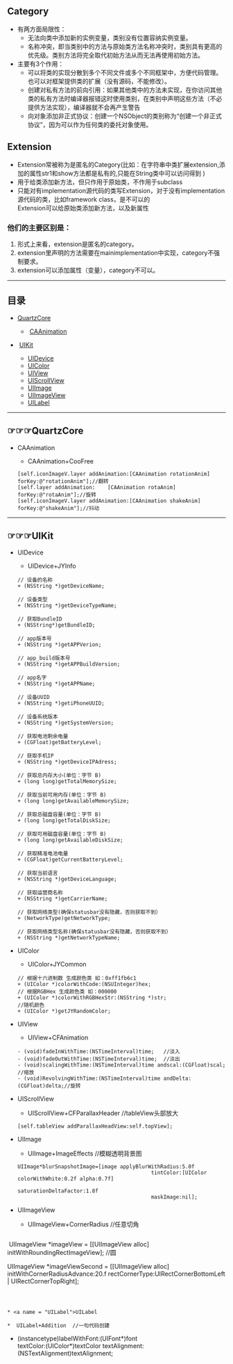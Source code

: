## Category

* 有两方面局限性：<br>
  * 无法向类中添加新的实例变量，类别没有位置容纳实例变量。<br>
  * 名称冲突，即当类别中的方法与原始类方法名称冲突时，类别具有更高的优先级。类别方法将完全取代初始方法从而无法再使用初始方法。
* 主要有3个作用：<br>
  * 可以将类的实现分散到多个不同文件或多个不同框架中，方便代码管理。也可以对框架提供类的扩展（没有源码，不能修改）。<br>
  * 创建对私有方法的前向引用：如果其他类中的方法未实现，在你访问其他类的私有方法时编译器报错这时使用类别，在类别中声明这些方法（不必提供方法实现），编译器就不会再产生警告<br>
  * 向对象添加非正式协议：创建一个NSObject的类别称为“创建一个非正式协议”，因为可以作为任何类的委托对象使用。

## Extension

* Extension常被称为是匿名的Category(比如：在字符串中类扩展extension,添加的属性str1和show方法都是私有的,只能在String类中可以访问得到
)
* 用于给类添加新方法，但只作用于原始类，不作用于subclass
* 只能对有implementation源代码的类写Extension，对于没有implementation源代码的类，比如framework class，是不可以的<br>
  Extension可以给原始类添加新方法，以及新属性

### 他们的主要区别是：
1.  形式上来看，extension是匿名的category。<br>
2.  extension里声明的方法需要在mainimplementation中实现，category不强制要求。<br>
3.  extension可以添加属性（变量），category不可以。

__________________________________________________________________
## <a name="index"/>目录

*  [QuartzCore](#QuartzCore)
   *  [CAAnimation](#CAAnimation)

*  [UIKit](#UIKit)
   *  [UIDevice](#UIDevice)
   *  [UIColor](#UIColor)
   *  [UIView](#UIView)
   *  [UIScrollView](#UIScrollView)
   *  [UIImage](#UIImage)
   *  [UIImageView](#UIImageView)
   *  [UILabel](#UILabel)

__________________________________________________________________
## <a name = "QuartzCore">☞☞☞QuartzCore
 
* <a name = "CAAnimation">CAAnimation
 
   *  CAAnimation+CooFree
   ```
   [self.iconImageV.layer addAnimation:[CAAnimation rotationAnim] forKey:@"rotationAnim"];//翻转
   [self.layer addAnimation:    [CAAnimation rotaAnim] forKey:@"rotaAnim"];//旋转
   [self.iconImageV.layer addAnimation:[CAAnimation shakeAnim] forKey:@"shakeAnim"];//抖动
   ```

__________________________________________________________________
## <a name = "UIKit">☞☞☞UIKit 
 
* <a name = "UIDevice">UIDevice
 
  *  UIDevice+JYInfo
  ```
  // 设备的名称
  + (NSString *)getDeviceName;
  
  // 设备类型
  + (NSString *)getDeviceTypeName;
  
  // 获取BundleID
  + (NSString*)getBundleID;
  
  // app版本号
  + (NSString *)getAPPVerion;
  
  // app_build版本号
  + (NSString *)getAPPBuildVersion;
  
  // app名字
  + (NSString *)getAPPName;
  
  // 设备UUID
  + (NSString *)getiPhoneUUID;
  
  // 设备系统版本
  + (NSString *)getSystemVersion;
  
  // 获取电池剩余电量
  + (CGFloat)getBatteryLevel;
  
  // 获取手机IP
  + (NSString *)getDeviceIPAdress;
  
  // 获取总内存大小(单位：字节 B)
  + (long long)getTotalMemorySize;
  
  // 获取当前可用内存(单位：字节 B)
  + (long long)getAvailableMemorySize;
  
  // 获取总磁盘容量(单位：字节 B)
  + (long long)getTotalDiskSize;
  
  // 获取可用磁盘容量(单位：字节 B)
  + (long long)getAvailableDiskSize;
  
  // 获取精准电池电量
  + (CGFloat)getCurrentBatteryLevel;

  // 获取当前语言
  + (NSString *)getDeviceLanguage;

  // 获取运营商名称
  + (NSString *)getCarrierName;

  // 获取网络类型(确保statusbar没有隐藏，否则获取不到）
  + (NetworkType)getNetworkType;

  // 获取网络类型名称(确保statusbar没有隐藏，否则获取不到）
  + (NSString *)getNetworkTypeName;
  ```
 
* <a name = "UIColor">UIColor
 
  *  UIColor+JYCommon
  ```
  // 根据十六进制数 生成颜色类 如：0xff1fb6c1
  + (UIColor *)colorWithCode:(NSUInteger)hex;
  // 根据RGBHex 生成颜色类 如：000000
  + (UIColor *)colorWithRGBHexStr:(NSString *)str;
  //随机颜色
  + (UIColor *)getJYRandomColor;
  ```
  
* <a name = "UIView">UIView 

  *  UIView+CFAnimation
  ```
  - (void)fadeInWithTime:(NSTimeInterval)time;   //淡入
  - (void)fadeOutWithTime:(NSTimeInterval)time;  //淡出
  - (void)scalingWithTime:(NSTimeInterval)time andscal:(CGFloat)scal;    //缩放
  - (void)RevolvingWithTime:(NSTimeInterval)time andDelta:(CGFloat)delta;//旋转
  ```

* <a name = "UIScrollView">UIScrollView

  *  UIScrollView+CFParallaxHeader  //tableView头部放大
  ```
  [self.tableView addParallaxHeadView:self.topView];
  ```

* <a name = "UIImage">UIImage

  *  UIImage+ImageEffects  //模糊透明背景图
  ```
  UIImage*blurSnapshotImage=[image applyBlurWithRadius:5.0f 
                                             tintColor:[UIColor colorWithWhite:0.2f alpha:0.7f] 
                                             saturationDeltaFactor:1.8f   
                                             maskImage:nil];
  ```


* <a name = "UIImageView">UIImageView
 
  *  UIImageView+CornerRadius  //任意切角
  ```
  UIImageView *imageView = [[UIImageView alloc] initWithRoundingRectImageView];  //圆
  
  UIImageView *imageViewSecond = [[UIImageView alloc] initWithCornerRadiusAdvance:20.f 
                                                                   rectCornerType:UIRectCornerBottomLeft | UIRectCornerTopRight];
  ```
  
 

* <a name = "UILabel">UILabel

  *  UILabel+Addition  //一句代码创建
  ```
  + (instancetype)labelWithFont:(UIFont*)font  
                      textColor:(UIColor*)textColor
                      textAlignment:(NSTextAlignment)textAlignment;
  ```



